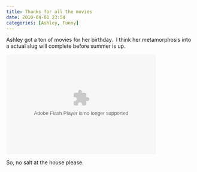 ```yaml
---
title: Thanks for all the movies
date: 2010-04-01 23:54
categories: [Ashley, Funny]
---
```

<p>Ashley got a ton of movies for her birthday.  I think her metamorphosis into a actual slug will complete before summer is up.</p>  <p><embed type="application/x-shockwave-flash" src="http://picasaweb.google.com/s/c/bin/slideshow.swf" width="400" height="267" flashvars="host=picasaweb.google.com&amp;hl=en_US&amp;feat=flashalbum&amp;RGB=0x000000&amp;feed=http%3A%2F%2Fpicasaweb.google.com%2Fdata%2Ffeed%2Fapi%2Fuser%2Fwyseguys%2Falbumid%2F5458016701458898945%3Falt%3Drss%26kind%3Dphoto%26authkey%3DGv1sRgCPKOx_Sjn5uR6QE%26hl%3Den_US" pluginspage="http://www.macromedia.com/go/getflashplayer" /></p>  <p>So, no salt at the house please.</p>
